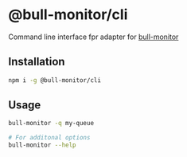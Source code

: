 # @bull-monitor/cli

Command line interface fpr adapter for [bull-monitor](https://github.com/s-r-x/bull-monitor)

## Installation

```sh
npm i -g @bull-monitor/cli
```

## Usage

```sh
bull-monitor -q my-queue

# For additonal options
bull-monitor --help
```
